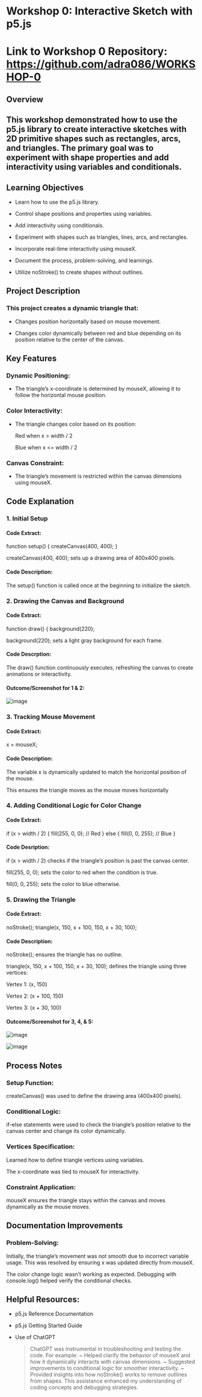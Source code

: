 # Workshop 0: Interactive Sketch with p5.js
# Link to Workshop 0 Repository: https://github.com/adra086/WORKSHOP-0

## Overview

## This workshop demonstrated how to use the p5.js library to create interactive sketches with 2D primitive shapes such as rectangles, arcs, and triangles. The primary goal was to experiment with shape properties and add interactivity using variables and conditionals.

## Learning Objectives

- Learn how to use the p5.js library.

- Control shape positions and properties using variables.

- Add interactivity using conditionals.

- Experiment with shapes such as triangles, lines, arcs, and rectangles.

- Incorporate real-time interactivity using mouseX.

- Document the process, problem-solving, and learnings.

- Utilize noStroke() to create shapes without outlines.

## Project Description

### This project creates a dynamic triangle that:

- Changes position horizontally based on mouse movement.

- Changes color dynamically between red and blue depending on its position relative to the center of the canvas.

## Key Features

### Dynamic Positioning:

- The triangle’s x-coordinate is determined by mouseX, allowing it to follow the horizontal mouse position.

### Color Interactivity:

- The triangle changes color based on its position:

    Red when x > width / 2

    Blue when x <= width / 2

### Canvas Constraint:

- The triangle’s movement is restricted within the canvas dimensions using mouseX.

## Code Explanation

### 1. Initial Setup
#### Code Extract:

function setup() {
  createCanvas(400, 400);
}

createCanvas(400, 400); sets up a drawing area of 400x400 pixels.

#### Code Description:

The setup() function is called once at the beginning to initialize the sketch.

### 2. Drawing the Canvas and Background
#### Code Extract: 

function draw() {
  background(220);

background(220); sets a light gray background for each frame.

#### Code Descrption:

The draw() function continuously executes, refreshing the canvas to create animations or interactivity.

#### Outcome/Screenshot for 1 & 2:
![image](https://github.com/user-attachments/assets/35fd2892-4862-47fd-80f1-f8cd5ff1da78)


### 3. Tracking Mouse Movement
#### Code Extract: 

x = mouseX;

#### Code Description:
The variable x is dynamically updated to match the horizontal position of the mouse.

This ensures the triangle moves as the mouse moves horizontally

### 4. Adding Conditional Logic for Color Change
#### Code Extract:

if (x > width / 2) {
  fill(255, 0, 0);  // Red
} else {
  fill(0, 0, 255);  // Blue
}

#### Code Desription: 

if (x > width / 2) checks if the triangle’s position is past the canvas center.

fill(255, 0, 0); sets the color to red when the condition is true.

fill(0, 0, 255); sets the color to blue otherwise.

### 5. Drawing the Triangle
#### Code Extract:

noStroke();
triangle(x, 150, x + 100, 150, x + 30, 100);

#### Code Description: 

noStroke(); ensures the triangle has no outline.

triangle(x, 150, x + 100, 150, x + 30, 100); defines the triangle using three vertices:

Vertex 1: (x, 150)

Vertex 2: (x + 100, 150)

Vertex 3: (x + 30, 100)

#### Outcome/Screenshot for 3, 4, & 5:
![image](https://github.com/user-attachments/assets/9293997d-d5dd-4192-8be3-4c23b9d664bc)

![image](https://github.com/user-attachments/assets/3208c7f6-4609-4dd8-82ba-3b8164f3f183)

## Process Notes

### Setup Function:

createCanvas() was used to define the drawing area (400x400 pixels).

### Conditional Logic:

if-else statements were used to check the triangle’s position relative to the canvas center and change its color dynamically.

### Vertices Specification:

Learned how to define triangle vertices using variables.

The x-coordinate was tied to mouseX for interactivity.

### Constraint Application:

mouseX ensures the triangle stays within the canvas and moves dynamically as the mouse moves.

## Documentation Improvements

### Problem-Solving:

Initially, the triangle’s movement was not smooth due to incorrect variable usage. This was resolved by ensuring x was updated directly from mouseX.

The color change logic wasn’t working as expected. Debugging with console.log() helped verify the conditional checks.

## Helpful Resources:

- p5.js Reference Documentation

- p5.js Getting Started Guide

- Use of ChatGPT

    > ChatGPT was instrumental in troubleshooting and testing the code. For example:
        ~ Helped clarify the behavior of mouseX and how it dynamically interacts with canvas dimensions.
        ~ Suggested improvements to conditional logic for smoother interactivity.
        ~ Provided insights into how noStroke() works to remove outlines from shapes.
    This assistance enhanced my understanding of coding concepts and debugging strategies.
